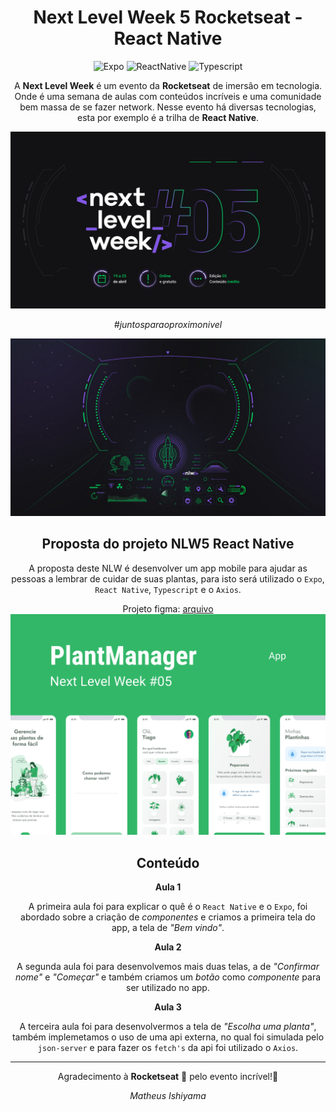<div align="center">

# Next Level Week 5 Rocketseat - React Native

![Expo](https://img.shields.io/badge/-Expo-000000?style=flat-square&logo=Expo "Expo")
![ReactNative](https://img.shields.io/badge/-React_Native-1572B6?style=flat-square&logo=react&logoColor=white "React Native")
![Typescript](https://img.shields.io/badge/-Typescript-1572B6?style=flat-square&logo=typescript&logoColor=white "Typescript")

A **Next Level Week** é um evento da **Rocketseat** de imersão em tecnologia. Onde é uma semana de aulas com conteúdos incríveis e uma comunidade bem massa de se fazer network. Nesse evento há diversas tecnologias, esta por exemplo é a trilha de **React Native**.

![Banner](./.github/NLW05_banner.png)

_#juntosparaoproximonivel_

![Spaceship](./.github/NLW05_espaconave.jpg)

## Proposta do projeto NLW5 React Native

A proposta deste NLW é desenvolver um app mobile para ajudar as pessoas a lembrar de cuidar de suas plantas, para isto será utilizado o `Expo`, `React Native`, `Typescript` e o `Axios`.

Projeto figma: [arquivo](./.github/PlantManager.fig)
![PlantManager](./.github/PlantManager.png)

## Conteúdo

**Aula 1**

A primeira aula foi para explicar o quê é o `React Native` e o `Expo`, foi abordado sobre a criação de _componentes_ e criamos a primeira tela do app, a tela de _"Bem vindo"_.

**Aula 2**

A segunda aula foi para desenvolvemos mais duas telas, a de _"Confirmar nome"_ e _"Começar"_ e também criamos um _botão_ como _componente_ para ser utilizado no app.

**Aula 3**

A terceira aula foi para desenvolvermos a tela de _"Escolha uma planta"_, também implemetamos o uso de uma api externa, no qual foi simulada pelo `json-server` e para fazer os `fetch's` da api foi utilizado o `Axios`.

---

Agradecimento à **Rocketseat** 🚀 pelo evento incrível!💜

_Matheus Ishiyama_
